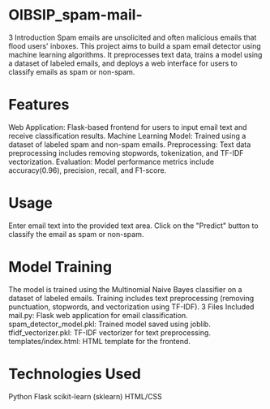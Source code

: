 # OIBSIP_spam-mail-
3 Introduction
Spam emails are unsolicited and often malicious emails that flood users' inboxes. This project aims to build a spam email detector using machine learning algorithms. It preprocesses text data, trains a model using a dataset of labeled emails, and deploys a web interface for users to classify emails as spam or non-spam.

# Features
Web Application: Flask-based frontend for users to input email text and receive classification results.
Machine Learning Model: Trained using a dataset of labeled spam and non-spam emails.
Preprocessing: Text data preprocessing includes removing stopwords, tokenization, and TF-IDF vectorization.
Evaluation: Model performance metrics include accuracy(0.96), precision, recall, and F1-score.
# Usage
Enter email text into the provided text area.
Click on the "Predict" button to classify the email as spam or non-spam.
# Model Training
The model is trained using the Multinomial Naive Bayes classifier on a dataset of labeled emails.
Training includes text preprocessing (removing punctuation, stopwords, and vectorization using TF-IDF).
3 Files Included
mail.py: Flask web application for email classification.
spam_detector_model.pkl: Trained model saved using joblib.
tfidf_vectorizer.pkl: TF-IDF vectorizer for text preprocessing.
templates/index.html: HTML template for the frontend.
# Technologies Used
Python
Flask
scikit-learn (sklearn)
HTML/CSS
